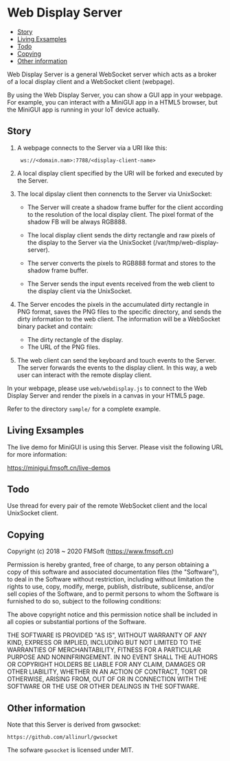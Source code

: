 # Web Display Server

- [Story](#story)
- [Living Exsamples](#living-exsamples)
- [Todo](#todo)
- [Copying](#copying)
- [Other information](#other-information)

Web Display Server is a general WebSocket server which acts as a broker of 
a local display client and a WebSocket client (webpage).

By using the Web Display Server, you can show a GUI app in your webpage.
For example, you can interact with a MiniGUI app in a HTML5 browser, 
but the MiniGUI app is running in your IoT device actually.

## Story

1. A webpage connects to the Server via a URI like this:

        ws://<domain.nam>:7788/<display-client-name>

2. A local display client specified by the URI will be forked and executed
   by the Server.

3. The local dipslay client then connencts to the Server via UnixSocket:

    * The Server will create a shadow frame buffer for the client according to
      the resolution of the local display client. The pixel format of the shadow FB 
      will be always RGB888.

    * The local display client sends the dirty rectangle and raw pixels of the
      display to the Server via the UnixSocket (/var/tmp/web-display-server).

    * The server converts the pixels to RGB888 format and stores to the shadow 
      frame buffer. 

    * The Server sends the input events received from the web client to the
      display client via the UnixSocket.

4. The Server encodes the pixels in the accumulated dirty rectangle
   in PNG format, saves the PNG files to the specific directory, and sends
   the dirty information to the web client. The information will be a
   WebSocket binary packet and contain:

    * The dirty rectangle of the display.
    * The URL of the PNG files.

5. The web client can send the keyboard and touch events to the Server. 
   The server forwards the events to the display client. In this way, 
   a web user can interact with the remote display client.

In your webpage, please use `web/webdisplay.js` to connect to the Web Display Server
and render the pixels in a canvas in your HTML5 page. 

Refer to the directory `sample/` for a complete example.

## Living Exsamples

The live demo for MiniGUI is using this Server. Please visit the following URL
for more information:

<https://minigui.fmsoft.cn/live-demos>


## Todo

Use thread for every pair of the remote WebSocket client and the local UnixSocket client.

## Copying

Copyright (c) 2018 ~ 2020 FMSoft (<https://www.fmsoft.cn>)

Permission is hereby granted, free of charge, to any person obtaining a copy
of this software and associated documentation files (the "Software"), to deal
in the Software without restriction, including without limitation the rights
to use, copy, modify, merge, publish, distribute, sublicense, and/or sell
copies of the Software, and to permit persons to whom the Software is
furnished to do so, subject to the following conditions:

The above copyright notice and this permission notice shall be included in all
copies or substantial portions of the Software.

THE SOFTWARE IS PROVIDED "AS IS", WITHOUT WARRANTY OF ANY KIND, EXPRESS OR
IMPLIED, INCLUDING BUT NOT LIMITED TO THE WARRANTIES OF MERCHANTABILITY,
FITNESS FOR A PARTICULAR PURPOSE AND NONINFRINGEMENT. IN NO EVENT SHALL THE
AUTHORS OR COPYRIGHT HOLDERS BE LIABLE FOR ANY CLAIM, DAMAGES OR OTHER
LIABILITY, WHETHER IN AN ACTION OF CONTRACT, TORT OR OTHERWISE, ARISING FROM,
OUT OF OR IN CONNECTION WITH THE SOFTWARE OR THE USE OR OTHER DEALINGS IN THE
SOFTWARE.

## Other information

Note that this Server is derived from gwsocket:

    https://github.com/allinurl/gwsocket

The sofware `gwsocket` is licensed under MIT.

